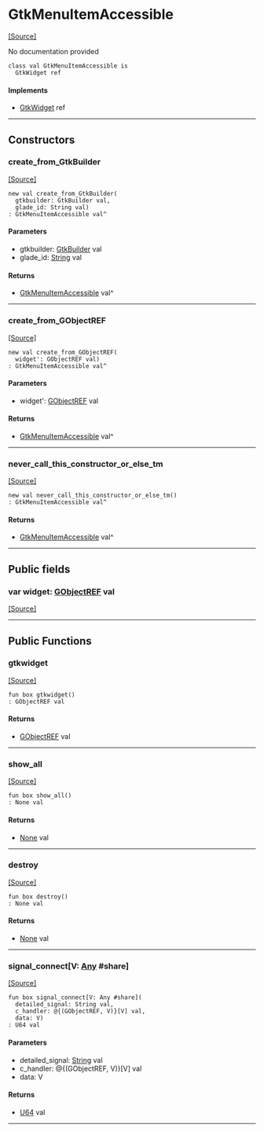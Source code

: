 # GtkMenuItemAccessible
<span class="source-link">[[Source]](src/gtk3/GtkMenuItemAccessible.md#L6)</span>

No documentation provided


```pony
class val GtkMenuItemAccessible is
  GtkWidget ref
```

#### Implements

* [GtkWidget](gtk3-GtkWidget.md) ref

---

## Constructors

### create_from_GtkBuilder
<span class="source-link">[[Source]](src/gtk3/GtkMenuItemAccessible.md#L14)</span>


```pony
new val create_from_GtkBuilder(
  gtkbuilder: GtkBuilder val,
  glade_id: String val)
: GtkMenuItemAccessible val^
```
#### Parameters

*   gtkbuilder: [GtkBuilder](gtk3-GtkBuilder.md) val
*   glade_id: [String](builtin-String.md) val

#### Returns

* [GtkMenuItemAccessible](gtk3-GtkMenuItemAccessible.md) val^

---

### create_from_GObjectREF
<span class="source-link">[[Source]](src/gtk3/GtkMenuItemAccessible.md#L17)</span>


```pony
new val create_from_GObjectREF(
  widget': GObjectREF val)
: GtkMenuItemAccessible val^
```
#### Parameters

*   widget': [GObjectREF](minimal-browser-..-gobject-GObjectREF.md) val

#### Returns

* [GtkMenuItemAccessible](gtk3-GtkMenuItemAccessible.md) val^

---

### never_call_this_constructor_or_else_tm
<span class="source-link">[[Source]](src/gtk3/GtkMenuItemAccessible.md#L20)</span>


```pony
new val never_call_this_constructor_or_else_tm()
: GtkMenuItemAccessible val^
```

#### Returns

* [GtkMenuItemAccessible](gtk3-GtkMenuItemAccessible.md) val^

---

## Public fields

### var widget: [GObjectREF](minimal-browser-..-gobject-GObjectREF.md) val
<span class="source-link">[[Source]](src/gtk3/GtkMenuItemAccessible.md#L10)</span>



---

## Public Functions

### gtkwidget
<span class="source-link">[[Source]](src/gtk3/GtkMenuItemAccessible.md#L12)</span>


```pony
fun box gtkwidget()
: GObjectREF val
```

#### Returns

* [GObjectREF](minimal-browser-..-gobject-GObjectREF.md) val

---

### show_all
<span class="source-link">[[Source]](src/gtk3/GtkWidget.md#L4)</span>


```pony
fun box show_all()
: None val
```

#### Returns

* [None](builtin-None.md) val

---

### destroy
<span class="source-link">[[Source]](src/gtk3/GtkWidget.md#L7)</span>


```pony
fun box destroy()
: None val
```

#### Returns

* [None](builtin-None.md) val

---

### signal_connect\[V: [Any](builtin-Any.md) #share\]
<span class="source-link">[[Source]](src/gtk3/GtkWidget.md#L10)</span>


```pony
fun box signal_connect[V: Any #share](
  detailed_signal: String val,
  c_handler: @{(GObjectREF, V)}[V] val,
  data: V)
: U64 val
```
#### Parameters

*   detailed_signal: [String](builtin-String.md) val
*   c_handler: @{(GObjectREF, V)}[V] val
*   data: V

#### Returns

* [U64](builtin-U64.md) val

---

